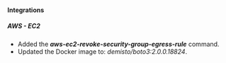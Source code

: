 
#### Integrations
##### AWS - EC2
- Added the ***aws-ec2-revoke-security-group-egress-rule*** command.
- Updated the Docker image to: *demisto/boto3:2.0.0.18824*.

